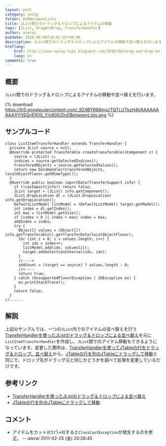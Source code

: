 ```yaml
---
layout: post
category: swing
folder: DnDBetweenLists
title: JList間でのドラッグ＆ドロップによるアイテムの移動
tags: [JList, DragAndDrop, TransferHandler]
author: aterai
pubdate: 2010-08-09T16:02:07+09:00
description: JList間でのドラッグ＆ドロップによるアイテムの移動や並べ替えを行います。
hreflang:
    href: http://java-swing-tips.blogspot.com/2010/08/drag-and-drop-between-jlists.html
    lang: en
comments: true
---
```

## 概要
`JList`間でのドラッグ＆ドロップによるアイテムの移動や並べ替えを行います。

{% download https://lh5.googleusercontent.com/_9Z4BYR88imo/TQTLUTkzH4I/AAAAAAAAAXY/tSQriEN1G_Y/s800/DnDBetweenLists.png %}

## サンプルコード
<pre class="prettyprint"><code>class ListItemTransferHandler extends TransferHandler {
  private JList source = null;
  @Override protected Transferable createTransferable(JComponent c) {
    source = (JList) c;
    indices = source.getSelectedIndices();
    transferedObjects = source.getSelectedValues();
    return new DataHandler(transferedObjects, localObjectFlavor.getMimeType());
  }
  @Override public boolean importData(TransferSupport info) {
    if (!canImport(info)) return false;
    JList target = (JList) info.getComponent();
    JList.DropLocation dl = (JList.DropLocation) info.getDropLocation();
    DefaultListModel listModel = (DefaultListModel) target.getModel();
    int index = dl.getIndex();
    int max = listModel.getSize();
    if (index &lt; 0 || index &gt; max) index = max;
    addIndex = index;
    try {
      Object[] values = (Object[]) info.getTransferable().getTransferData(localObjectFlavor);
      for (int i = 0; i &lt; values.length; i++) {
        int idx = index++;
        listModel.add(idx, values[i]);
        target.addSelectionInterval(idx, idx);
      }
      //----&gt;
      addCount = (target == source) ? values.length : 0;
      //&lt;----
      return true;
    } catch (UnsupportedFlavorException | IOException ex) {
      ex.printStackTrace();
    }
    return false;
  }
//......
</code></pre>

## 解説
上記のサンプルでは、一つの`JList`内でのアイテムの並べ替えを行う[TransferHandlerを使ったJListのドラッグ＆ドロップによる並べ替え](http://ateraimemo.com/Swing/DnDReorderList.html)を元に`ListItemTransferHandler`を作成し、`JList`間でのアイテム移動もできるようになっています。変更した箇所は、[TransferHandlerを使ってJTableの行をドラッグ＆ドロップ、並べ替え](http://ateraimemo.com/Swing/DnDReorderTable.html)から、[JTableの行を別のJTableにドラッグして移動](http://ateraimemo.com/Swing/DragRowsAnotherTable.html)と同じで、ドロップ先がドラッグ元と同じかどうかを調べて処理を変更しているだけです。

## 参考リンク
- [TransferHandlerを使ったJListのドラッグ＆ドロップによる並べ替え](http://ateraimemo.com/Swing/DnDReorderList.html)
- [JTableの行を別のJTableにドラッグして移動](http://ateraimemo.com/Swing/DragRowsAnotherTable.html)

<!-- dummy comment line for breaking list -->

## コメント
- アイテムをカット(<kbd>Ctrl+X</kbd>)すると`ClassCastException`が発生するのを修正。 -- *aterai* 2011-02-25 (金) 20:28:45

<!-- dummy comment line for breaking list -->
